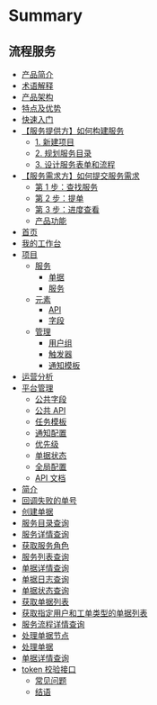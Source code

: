 # Summary

## 流程服务

  * [产品简介](产品白皮书/产品简介/README.md)
  * [术语解释](产品白皮书/术语解释/Term.md)
  * [产品架构](产品白皮书/产品架构图/Architecture.md)
  * [特点及优势](产品白皮书/特点及优势/Features.md)
  * [快速入门]()
* [【服务提供方】如何构建服务]()
  * [1. 新建项目](产品白皮书/快速入门/service_admin_01.md)
  * [2. 规划服务目录](产品白皮书/快速入门/service_admin_02.md)
  * [3. 设计服务表单和流程](产品白皮书/快速入门/service_admin_03.md)
* [【服务需求方】如何提交服务需求]()
  * [第 1 步：查找服务](产品白皮书/快速入门/service_user_01.md)
  * [第 2 步：提单](产品白皮书/快速入门/service_user_02.md)
  * [第 3 步：进度查看](产品白皮书/快速入门/service_user_03.md)
  * [产品功能]()
* [首页](产品白皮书/产品功能/homepage.md)
* [我的工作台](产品白皮书/产品功能/my-workspace.md)
* [项目]()
  * [服务]()
    * [单据](产品白皮书/产品功能/project-tickets.md)
    * [服务](产品白皮书/产品功能/project-services.md)
  * [元素]()
    * [API](产品白皮书/产品功能/project-apis.md)
    * [字段](产品白皮书/产品功能/project-fields.md)
  * [管理]()
    * [用户组](产品白皮书/产品功能/project-roles.md)
    * [触发器](产品白皮书/产品功能/project-triggers.md)
    * [通知模板](产品白皮书/产品功能/project-notifications.md)
* [运营分析](产品白皮书/产品功能/statistics.md)
* [平台管理]()
  * [公共字段](产品白皮书/产品功能/global-fields.md)
  * [公共 API](产品白皮书/产品功能/global-apis.md)
  * [任务模板](产品白皮书/产品功能/global-task-template.md)
  * [通知配置](产品白皮书/产品功能/global-notifications.md)
  * [优先级](产品白皮书/产品功能/global-priority.md)
  * [单据状态](产品白皮书/产品功能/global-ticket-states.md)
  * [全局配置](产品白皮书/产品功能/global-settings.md)
  * [API 文档]()
* [简介](6.1/API文档/itsm/README.md)
* [回调失败的单号](6.1/API文档/itsm/zh-hans/callback_failed_ticket.md)
* [创建单据](6.1/API文档/itsm/zh-hans/create_ticket.md)
* [服务目录查询](6.1/API文档/itsm/zh-hans/get_service_catalogs.md)
* [服务详情查询](6.1/API文档/itsm/zh-hans/get_service_detail.md)
* [获取服务角色](6.1/API文档/itsm/zh-hans/get_service_roles.md)
* [服务列表查询](6.1/API文档/itsm/zh-hans/get_services.md)
* [单据详情查询](6.1/API文档/itsm/zh-hans/get_ticket_info.md)
* [单据日志查询](6.1/API文档/itsm/zh-hans/get_ticket_logs.md)
* [单据状态查询](6.1/API文档/itsm/zh-hans/get_ticket_status.md)
* [获取单据列表](6.1/API文档/itsm/zh-hans/get_tickets.md)
* [获取指定用户和工单类型的单据列表](6.1/API文档/itsm/zh-hans/get_tickets_by_user.md)
* [服务流程详情查询](6.1/API文档/itsm/zh-hans/get_workflow_detail.md)
* [处理单据节点](6.1/API文档/itsm/zh-hans/operate_node.md)
* [处理单据](6.1/API文档/itsm/zh-hans/operate_ticket.md)
* [单据详情查询](6.1/API文档/itsm/zh-hans/ticket_approval_result.md)
* [token 校验接口](6.1/API文档/itsm/zh-hans/token_verify.md)
  * [常见问题](产品白皮书/常见问题/FAQ.md)
  * [结语](产品白皮书/结语/Conclusion.md)